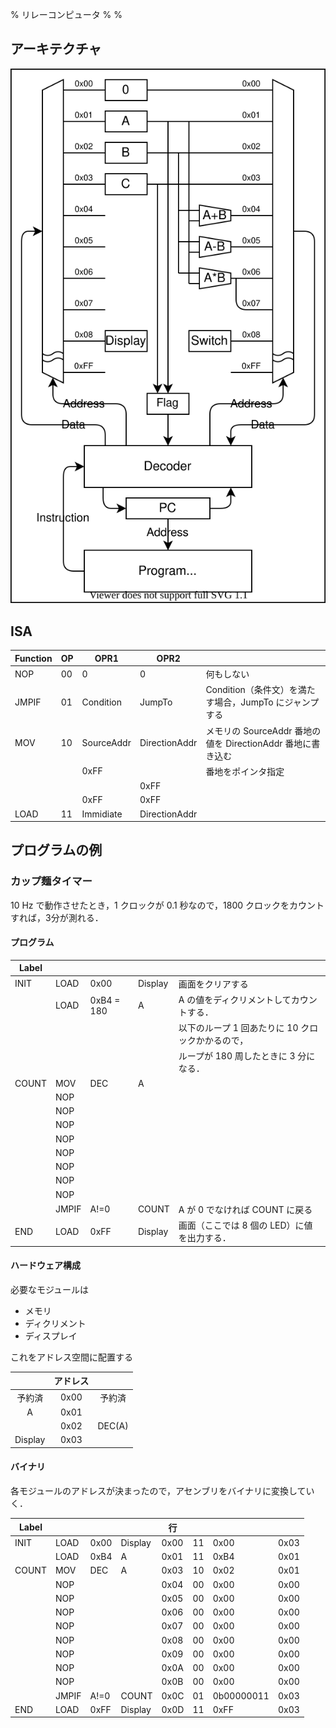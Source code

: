 % リレーコンピュータ
%
%


## アーキテクチャ

![](./arch.drawio.svg)

## ISA

| Function | OP  | OPR1       | OPR2          |                                                             |
| -------- | --- | ---------- | ------------- | ----------------------------------------------------------- |
| NOP      | 00  | 0          | 0             | 何もしない                                                  |
| JMPIF    | 01  | Condition  | JumpTo        | Condition（条件文）を満たす場合，JumpTo にジャンプする      |
| MOV      | 10  | SourceAddr | DirectionAddr | メモリの SourceAddr 番地の値を DirectionAddr 番地に書き込む |
|          |     | 0xFF       |               | 番地をポインタ指定                                          |
|          |     |            | 0xFF          |                                                             |
|          |     | 0xFF       | 0xFF          |                                                             |
| LOAD     | 11  | Immidiate  | DirectionAddr |                                                             |

## プログラムの例

### カップ麺タイマー

10 Hz で動作させたとき，1 クロックが 0.1 秒なので，1800 クロックをカウントすれば，3分が測れる．

#### プログラム

| Label |       |            |         |                                                   |
| ----- | ----- | ---------- | ------- | ------------------------------------------------- |
| INIT  | LOAD  | 0x00       | Display | 画面をクリアする                                  |
|       | LOAD  | 0xB4 = 180 | A       | A の値をディクリメントしてカウントする．          |
|       |       |            |         | 以下のループ 1 回あたりに 10 クロックかかるので， |
|       |       |            |         | ループが 180 周したときに 3 分になる．            |
| COUNT | MOV   | DEC        | A       |                                                   |
|       | NOP   |            |         |                                                   |
|       | NOP   |            |         |                                                   |
|       | NOP   |            |         |                                                   |
|       | NOP   |            |         |                                                   |
|       | NOP   |            |         |                                                   |
|       | NOP   |            |         |                                                   |
|       | NOP   |            |         |                                                   |
|       | NOP   |            |         |                                                   |
|       | JMPIF | A!=0       | COUNT   | A が 0 でなければ COUNT に戻る                    |
| END   | LOAD  | 0xFF       | Display | 画面（ここでは 8 個の LED）に値を出力する．       |

#### ハードウェア構成

必要なモジュールは

- メモリ
- ディクリメント
- ディスプレイ

これをアドレス空間に配置する

|         | アドレス |        |
| :-----: | :------: | :----: |
| 予約済  |   0x00   | 予約済 |
|    A    |   0x01   |        |
|         |   0x02   | DEC(A) |
| Display |   0x03   |        |

#### バイナリ

各モジュールのアドレスが決まったので，アセンブリをバイナリに変換していく．

| Label |       |      |         | 行   |     |            |      |
| ----- | ----- | ---- | ------- | ---- | --- | ---------- | ---- |
| INIT  | LOAD  | 0x00 | Display | 0x00 | 11  | 0x00       | 0x03 |
|       | LOAD  | 0xB4 | A       | 0x01 | 11  | 0xB4       | 0x01 |
| COUNT | MOV   | DEC  | A       | 0x03 | 10  | 0x02       | 0x01 |
|       | NOP   |      |         | 0x04 | 00  | 0x00       | 0x00 |
|       | NOP   |      |         | 0x05 | 00  | 0x00       | 0x00 |
|       | NOP   |      |         | 0x06 | 00  | 0x00       | 0x00 |
|       | NOP   |      |         | 0x07 | 00  | 0x00       | 0x00 |
|       | NOP   |      |         | 0x08 | 00  | 0x00       | 0x00 |
|       | NOP   |      |         | 0x09 | 00  | 0x00       | 0x00 |
|       | NOP   |      |         | 0x0A | 00  | 0x00       | 0x00 |
|       | NOP   |      |         | 0x0B | 00  | 0x00       | 0x00 |
|       | JMPIF | A!=0 | COUNT   | 0x0C | 01  | 0b00000011 | 0x03 |
| END   | LOAD  | 0xFF | Display | 0x0D | 11  | 0xFF       | 0x03 |
